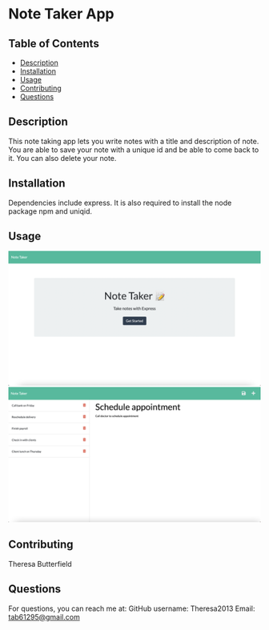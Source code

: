 # Note Taker App

## Table of Contents

- [Description](#description)
- [Installation](#installation)
- [Usage](#usage)
- [Contributing](#contributing)
- [Questions](#questions)

## Description

This note taking app lets you write notes with a title and description of note. You are able to save your note with a unique id and be able to come back to it. You can also delete your note.

## Installation

Dependencies include express. It is also required to install the node package npm and uniqid.

## Usage

![note-taker-demo](./images/Screenshot1.png)
![note-taker-demo](./images/Screenshot2.png)

## Contributing

Theresa Butterfield

## Questions

For questions, you can reach me at:
GitHub username: Theresa2013
Email: tab61295@gmail.com
